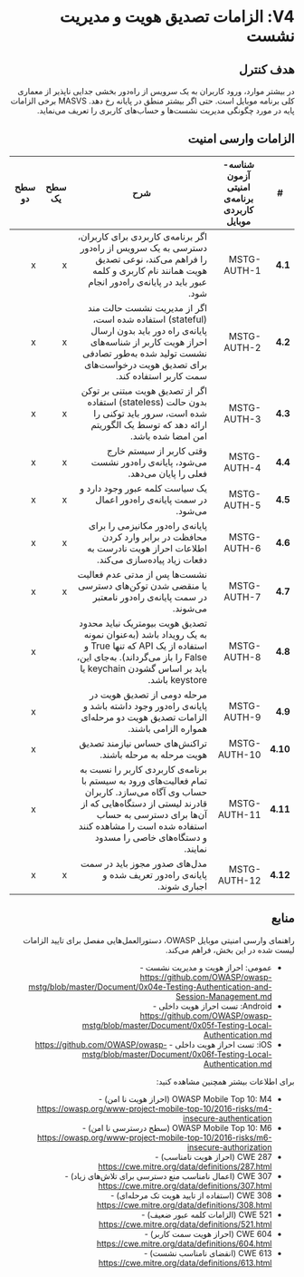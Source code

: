 <div dir="rtl" markdown="1">

# V4: الزامات تصدیق هویت و مدیریت نشست

## هدف کنترل

در بیشتر موارد، ورود کاربران به یک سرویس از راه‌دور بخشی جدایی ناپذیر از معماری کلی برنامه موبایل است. حتی اگر بیشتر منطق در پایانه رخ دهد. MASVS برخی الزامات پایه در مورد چگونگی مدیریت نشست‌ها و حساب‌های کاربری را تعریف می‌نماید.

## الزامات وارسی امنیت

| # | شناسه-آزمون امنیتی برنامه‌ی کاربردی موبایل | شرح | سطح یک | سطح دو |
| -- | ---------- | ---------------------- | - | - |
| **4.1** | MSTG-AUTH-1 | اگر برنامه‌ی کاربردی برای کاربران، دسترسی به یک سرویس از راه‌دور را فراهم می‌کند، نوعی تصدیق هویت همانند نام کاربری و کلمه عبور باید در پایانه‌ی راه‌دور انجام شود. | x | x |
| **4.2** | MSTG-AUTH-2 | اگر از مدیریت نشست حالت ‌مند (stateful) استفاده شده است، پایانه‌ی راه دور باید بدون ارسال احراز هویت کاربر از شناسه‌های نشست تولید شده به‌طور تصادفی برای تصدیق هویت درخواست‌های سمت کاربر استفاده کند. | x | x |
| **4.3** | MSTG-AUTH-3 | اگر از تصدیق هویت مبتنی بر توکن بدون حالت (stateless) استفاده شده است، سرور باید توکنی را ارائه دهد که توسط یک الگوریتم امن امضا شده باشد. | x | x |
| **4.4** | MSTG-AUTH-4 | وقتی کاربر از سیستم خارج می‌شود، پایانه‌ی راه‌دور نشست فعلی را پایان می‌دهد. | x | x |
| **4.5** | MSTG-AUTH-5 | یک سیاست کلمه عبور وجود دارد و در سمت پایانه‌ی راه‌دور اعمال می‌شود. | x | x |
| **4.6** | MSTG-AUTH-6 | پایانه‌ی راه‌دور مکانیزمی را برای محافظت در برابر وارد کردن اطلاعات احراز هویت نادرست به دفعات زیاد پیاده‌سازی می‌کند. | x | x |
| **4.7** | MSTG-AUTH-7 | نشست‌ها پس از مدتی عدم فعالیت یا منقضی شدن توکن‌های دسترسی در سمت پایانه‌ی راه‌دور نامعتبر می‌شوند. | x | x |
| **4.8** | MSTG-AUTH-8 | تصدیق هویت بیومتریک نباید محدود به یک رویداد باشد (به‌عنوان نمونه استفاده از یک API که تنها True و False را باز می‌گرداند). به‌جای این، باید بر اساس گشودن keychain یا keystore باشد. | | x |
| **4.9** | MSTG-AUTH-9 | مرحله دومی از تصدیق هویت در پایانه‌ی راه‌دور وجود داشته باشد و الزامات تصدیق هویت دو مرحله‌ای همواره الزامی باشند.  | | x |
| **4.10** | MSTG-AUTH-10 | تراکنش‌های حساس نیازمند تصدیق هویت مرحله به مرحله باشند. | | x |
| **4.11** | MSTG-AUTH-11 | برنامه‌ی کاربردی کاربر را نسبت به تمام فعالیت‌های ورود به سیستم با حساب وی آگاه می‌سازد. کاربران قادرند لیستی از دستگاه‌هایی که از آن‌ها برای دسترسی به حساب استفاده شده است را مشاهده کنند و دستگاه‌های خاصی را مسدود نمایند. | | x |
| **4.12** | MSTG-AUTH-12 | مدل‌های صدور مجوز باید در سمت پایانه‌ی راه‌دور تعریف شده و اجباری شوند. | x | x |

## منابع

راهنمای وارسی امنیتی موبایل OWASP، دستورالعمل‌هایی مفصل برای تایید الزامات لیست شده در این بخش، فراهم می‌کند.

- عمومی: احراز هویت و مدیریت نشست - <https://github.com/OWASP/owasp-mstg/blob/master/Document/0x04e-Testing-Authentication-and-Session-Management.md>
- Android: تست احراز هویت داخلی - <https://github.com/OWASP/owasp-mstg/blob/master/Document/0x05f-Testing-Local-Authentication.md>
- iOS: تست احراز هویت داخلی - <https://github.com/OWASP/owasp-mstg/blob/master/Document/0x06f-Testing-Local-Authentication.md>

برای اطلاعات بیشتر همچنین مشاهده کنید:

- OWASP Mobile Top 10: M4 (احراز هویت نا امن) - <https://owasp.org/www-project-mobile-top-10/2016-risks/m4-insecure-authentication>
- OWASP Mobile Top 10: M6 (سطح درسترسی نا امن) - <https://owasp.org/www-project-mobile-top-10/2016-risks/m6-insecure-authorization>
- CWE 287 (احراز هویت نامناسب) - <https://cwe.mitre.org/data/definitions/287.html>
- CWE 307 (اعمال نامناسب منع دسترسی برای تلاش‌های زیاد) - <https://cwe.mitre.org/data/definitions/307.html>
- CWE 308 (استفاده از تایید هویت تک مرحله‌ای) - <https://cwe.mitre.org/data/definitions/308.html>
- CWE 521 (الزامات کلمه عبور ضعیف) - <https://cwe.mitre.org/data/definitions/521.html>
- CWE 604 (احراز هویت سمت کاربر) - <https://cwe.mitre.org/data/definitions/604.html>
- CWE 613 (انقضای نامناسب نشست) - <https://cwe.mitre.org/data/definitions/613.html>

</div>
